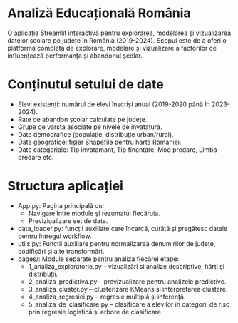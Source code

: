 # Analiză Educațională România
 O aplicație Streamlit interactivă pentru explorarea, modelarea și vizualizarea datelor școlare pe județe în România (2019-2024).
Scopul este de a oferi o platformă completă de explorare, modelare și vizualizare a factorilor ce influențează performanța și abandonul școlar.

# Conținutul setului de date

- Elevi existenți: numărul de elevi înscriși anual (2019-2020 până în 2023-2024).
- Rate de abandon școlar calculate pe județe.
- Grupe de varsta asociate pe nivele de invatatura.
- Date demografice (populație, distribuție urban/rural).
- Date geografice: fișier Shapefile pentru harta României.
- Date categoriale: Tip invatamant, Tip finantare, Mod predare, Limba predare etc.

# Structura aplicației

- App.py: Pagina principală cu:
  - Navigare între module și rezumatul fiecăruia.
  - Previziualizare set de date.
- data_loader.py: funcții auxiliare care încarcă, curăță și pregătesc datele pentru întregul workflow.
- utils.py: Funcții auxiliare pentru normalizarea denumirilor de județe, codificări și alte transformări.
- pages/: Module separate pentru analiza fiecărei etape:
  - 1_analiza_exploratorie.py – vizualizări si analize descriptive, hărți și distribuții.
  - 2_analiza_predictiva.py – previzualizare pentru analizele predictive.
  - 3_analiza_cluster.py – clusterizare KMeans și interpretarea clustere.
  - 4_analiza_regresiei.py – regresie multiplă și inferență.
  - 5_analiza_de_clasificare.py – clasificare a elevilor în categorii de risc prin regresie logistică și arbore de clasificare.
